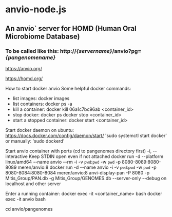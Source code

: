 # anvio-node.js

## An anvio` server for HOMD (Human Oral Microbiome Database)
### To be called like this:  http://*{servername}*/anvio?pg=*{pangenomename}*
https://anvio.org/

https://homd.org/
  
How to start docker anvio
 Some helpful docker commands:
 - list images:
      docker images
 - list containers:
     docker ps -a
 - kill a container:
     docker kill 06a1c7bc96ab <container_id>
 - stop docker:
    docker ps
    docker stop <container_id>
 - start a stopped container:
    docker start <container_id>
    
Start docker daemon on ubuntu: https://docs.docker.com/config/daemon/start/
   'sudo systemctl start docker'
    or manually: 'sudo dockerd'  

Start anvio container with ports (cd to pangenomes directory first)
   -i, --interactive                    Keep STDIN open even if not attached
   docker run -d --platform linux/amd64 --name anvio --rm -i -v `pwd`:`pwd` -w `pwd` -p 8080-8089:8080-8089 meren/anvio:8
   docker run -d --name anvio -i -v `pwd`:`pwd` -w `pwd` -p 8080-8084:8080-8084 meren/anvio:8
   anvi-display-pan -P 8080 -p Mitis_Group/PAN.db -g Mitis_Group/GENOMES.db --server-only --debug
on localhost and other server



Enter a running container:
   docker exec -it <container_name> bash
   docker exec -it anvio bash
   
cd anvio/pangenomes
